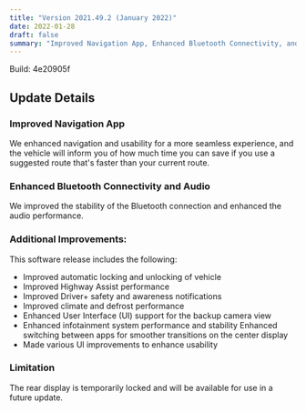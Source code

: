 ```yaml
---
title: "Version 2021.49.2 (January 2022)"
date: 2022-01-28
draft: false
summary: "Improved Navigation App, Enhanced Bluetooth Connectivity, and Additional Improvements"
---
```

Build: 4e20905f

## Update Details

### Improved Navigation App
We enhanced navigation and usability for a more seamless experience, and the vehicle will inform you of how much time you can save if you use a suggested route that's faster than your current route.

### Enhanced Bluetooth Connectivity and Audio
We improved the stability of the Bluetooth connection and enhanced the audio performance.

### Additional Improvements:
This software release includes the following:
* Improved automatic locking and unlocking of vehicle
* Improved Highway Assist performance
* Improved Driver+ safety and awareness notifications
* Improved climate and defrost performance
* Enhanced User Interface (UI) support for the backup camera view
* Enhanced infotainment system performance and stability
Enhanced switching between apps for smoother transitions on the center display
* Made various Ul improvements to enhance usability

### Limitation
The rear display is temporarily locked and will be available for use in a future update.
